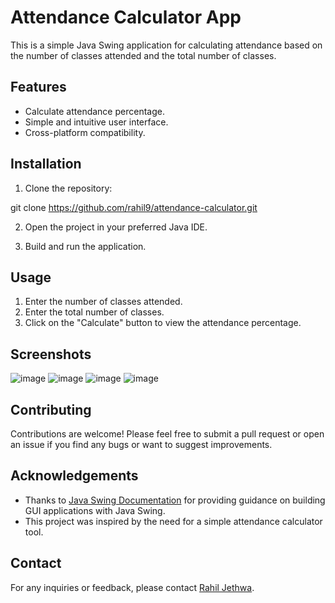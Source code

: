 # Attendance Calculator App

This is a simple Java Swing application for calculating attendance based on the number of classes attended and the total number of classes.

## Features

- Calculate attendance percentage.
- Simple and intuitive user interface.
- Cross-platform compatibility.

## Installation

1. Clone the repository:

git clone https://github.com/rahil9/attendance-calculator.git

2. Open the project in your preferred Java IDE.

3. Build and run the application.

## Usage

1. Enter the number of classes attended.
2. Enter the total number of classes.
3. Click on the "Calculate" button to view the attendance percentage.

## Screenshots

![image](https://github.com/rahil9/Attendance-Calculator/assets/92690520/76293bc1-568b-4545-aa29-8253dbdc5845)
![image](https://github.com/rahil9/Attendance-Calculator/assets/92690520/bb88cf62-fe51-4eb4-b405-1adf0ec495e0)
![image](https://github.com/rahil9/Attendance-Calculator/assets/92690520/7134833d-604b-48b6-ac9c-9ca05829466b)
![image](https://github.com/rahil9/Attendance-Calculator/assets/92690520/b95402ff-934d-4538-80c6-fd5763f0f2c2)


## Contributing

Contributions are welcome! Please feel free to submit a pull request or open an issue if you find any bugs or want to suggest improvements.

## Acknowledgements

- Thanks to [Java Swing Documentation](https://docs.oracle.com/javase/tutorial/uiswing/) for providing guidance on building GUI applications with Java Swing.
- This project was inspired by the need for a simple attendance calculator tool.
  
## Contact

For any inquiries or feedback, please contact [Rahil Jethwa](mailto:rahiljet@gmail.com).
